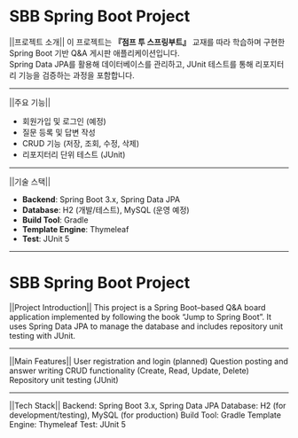 # SBB Spring Boot Project

||프로젝트 소개||
이 프로젝트는 **『점프 투 스프링부트』** 교재를 따라 학습하며 구현한 Spring Boot 기반 Q&A 게시판 애플리케이션입니다.  
Spring Data JPA를 활용해 데이터베이스를 관리하고, JUnit 테스트를 통해 리포지터리 기능을 검증하는 과정을 포함합니다.

---

 ||주요 기능||
- 회원가입 및 로그인 (예정)
- 질문 등록 및 답변 작성
- CRUD 기능 (저장, 조회, 수정, 삭제)
- 리포지터리 단위 테스트 (JUnit)

---

 ||기술 스택||
- **Backend**: Spring Boot 3.x, Spring Data JPA  
- **Database**: H2 (개발/테스트), MySQL (운영 예정)  
- **Build Tool**: Gradle  
- **Template Engine**: Thymeleaf  
- **Test**: JUnit 5  

---

# SBB Spring Boot Project

||Project Introduction||
This project is a Spring Boot–based Q&A board application implemented by following the book “Jump to Spring Boot”.
It uses Spring Data JPA to manage the database and includes repository unit testing with JUnit.

---

||Main Features||
User registration and login (planned)
Question posting and answer writing
CRUD functionality (Create, Read, Update, Delete)
Repository unit testing (JUnit)

---

||Tech Stack||
Backend: Spring Boot 3.x, Spring Data JPA
Database: H2 (for development/testing), MySQL (for production)
Build Tool: Gradle
Template Engine: Thymeleaf
Test: JUnit 5

